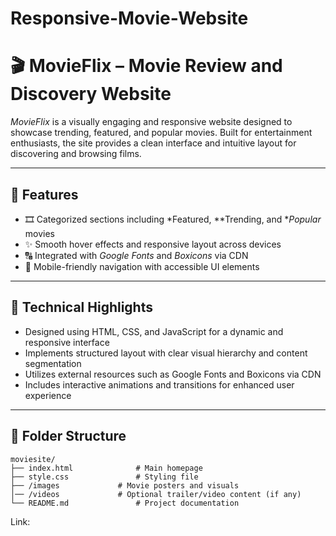 # Responsive-Movie-Website

# 🎬 MovieFlix – Movie Review and Discovery Website

*MovieFlix* is a visually engaging and responsive website designed to showcase trending, featured, and popular movies. Built for entertainment enthusiasts, the site provides a clean interface and intuitive layout for discovering and browsing films.

---

## 🚀 Features

- 🎞 Categorized sections including *Featured, **Trending, and **Popular* movies
- ✨ Smooth hover effects and responsive layout across devices
- 🔠 Integrated with *Google Fonts* and *Boxicons* via CDN
- 📱 Mobile-friendly navigation with accessible UI elements

---

## 🔧 Technical Highlights

- Designed using HTML, CSS, and JavaScript for a dynamic and responsive interface  
- Implements structured layout with clear visual hierarchy and content segmentation  
- Utilizes external resources such as Google Fonts and Boxicons via CDN  
- Includes interactive animations and transitions for enhanced user experience

---

## 📁 Folder Structure

```plaintext
moviesite/
├── index.html              # Main homepage
├── style.css               # Styling file
├── /images             # Movie posters and visuals
│── /videos             # Optional trailer/video content (if any)
└── README.md               # Project documentation
```
Link:
